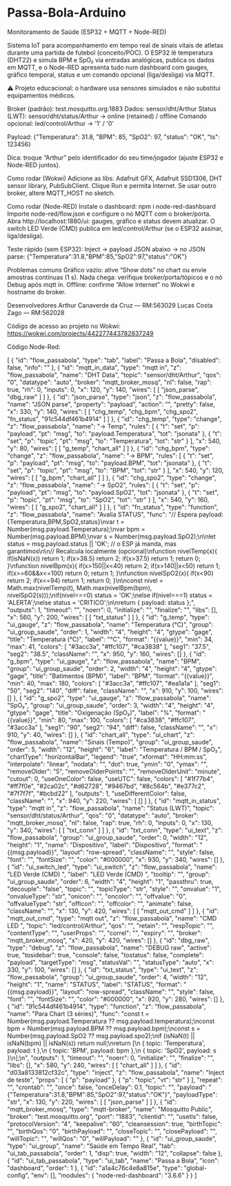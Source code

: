 # Passa-Bola-Arduino
Monitoramento de Saúde (ESP32 + MQTT + Node-RED)

Sistema IoT para acompanhamento em tempo real de sinais vitais de atletas durante uma partida de futebol (conceito/POC).
O ESP32 lê temperatura (DHT22) e simula BPM e SpO₂ via entradas analógicas, publica os dados em MQTT, e o Node-RED apresenta tudo num dashboard com gauges, gráfico temporal, status e um comando opcional (liga/desliga) via MQTT.

⚠️ Projeto educacional: o hardware usa sensores simulados e não substitui equipamentos médicos.

Broker (padrão): test.mosquitto.org:1883
Dados: sensor/dht/Arthur
Status (LWT): sensor/dht/status/Arthur → online (retained) / offline
Comando opcional: led/control/Arthur → '1' / '0'

Payload:
{"Temperatura": 31.8, "BPM": 85, "SpO2": 97, "status": "OK", "ts": 123456}


Dica: troque “Arthur” pelo identificador do seu time/jogador (ajuste ESP32 e Node-RED juntos).

Como rodar (Wokwi)
Adicione as libs: Adafruit GFX, Adafruit SSD1306, DHT sensor library, PubSubClient.
Clique Run e permita Internet.
Se usar outro broker, altere MQTT_HOST no sketch.

Como rodar (Node-RED)
Instale o dashboard: npm i node-red-dashboard
Importe node-red/flow.json e configure o nó MQTT com o broker/porta.
Abra http://localhost:1880/ui: gauges, gráfico e status devem atualizar.
O switch LED Verde (CMD) publica em led/control/Arthur (se o ESP32 assinar, liga/desliga).

Teste rápido (sem ESP32): Inject → payload JSON abaixo → no JSON parse:
{"Temperatura":31.8,"BPM":85,"SpO2":97,"status":"OK"}

Problemas comuns
Gráfico vazio: ative “Show dots” no chart ou envie amostras contínuas (1 s).
Nada chega: verifique broker/porta/tópicos e o nó Debug após mqtt in.
Offline: confirme “Allow Internet” no Wokwi e hostname do broker.

Desenvolvedores
Arthur Canaverde da Cruz — RM:563029
Lucas Costa Zago — RM:562028

Código de acesso ao projeto no Wokwi:
https://wokwi.com/projects/442277443782837249

Código Node-Red:

[
    {
        "id": "flow_passabola",
        "type": "tab",
        "label": "Passa a Bola",
        "disabled": false,
        "info": ""
    },
    {
        "id": "mqtt_in_data",
        "type": "mqtt in",
        "z": "flow_passabola",
        "name": "DHT Data",
        "topic": "sensor/dht/Arthur",
        "qos": "0",
        "datatype": "auto",
        "broker": "mqtt_broker_mosq",
        "nl": false,
        "rap": true,
        "rh": 0,
        "inputs": 0,
        "x": 120,
        "y": 140,
        "wires": [
            [
                "json_parse",
                "dbg_raw"
            ]
        ]
    },
    {
        "id": "json_parse",
        "type": "json",
        "z": "flow_passabola",
        "name": "JSON parse",
        "property": "payload",
        "action": "",
        "pretty": false,
        "x": 330,
        "y": 140,
        "wires": [
            [
                "chg_temp",
                "chg_bpm",
                "chg_spo2",
                "fn_status",
                "91c544df461b4914"
            ]
        ]
    },
    {
        "id": "chg_temp",
        "type": "change",
        "z": "flow_passabola",
        "name": "→ Temp",
        "rules": [
            {
                "t": "set",
                "p": "payload",
                "pt": "msg",
                "to": "payload.Temperatura",
                "tot": "jsonata"
            },
            {
                "t": "set",
                "p": "topic",
                "pt": "msg",
                "to": "Temperatura",
                "tot": "str"
            }
        ],
        "x": 540,
        "y": 80,
        "wires": [
            [
                "g_temp",
                "chart_all"
            ]
        ]
    },
    {
        "id": "chg_bpm",
        "type": "change",
        "z": "flow_passabola",
        "name": "→ BPM",
        "rules": [
            {
                "t": "set",
                "p": "payload",
                "pt": "msg",
                "to": "payload.BPM",
                "tot": "jsonata"
            },
            {
                "t": "set",
                "p": "topic",
                "pt": "msg",
                "to": "BPM",
                "tot": "str"
            }
        ],
        "x": 540,
        "y": 120,
        "wires": [
            [
                "g_bpm",
                "chart_all"
            ]
        ]
    },
    {
        "id": "chg_spo2",
        "type": "change",
        "z": "flow_passabola",
        "name": "→ SpO2",
        "rules": [
            {
                "t": "set",
                "p": "payload",
                "pt": "msg",
                "to": "payload.SpO2",
                "tot": "jsonata"
            },
            {
                "t": "set",
                "p": "topic",
                "pt": "msg",
                "to": "SpO2",
                "tot": "str"
            }
        ],
        "x": 540,
        "y": 160,
        "wires": [
            [
                "g_spo2",
                "chart_all"
            ]
        ]
    },
    {
        "id": "fn_status",
        "type": "function",
        "z": "flow_passabola",
        "name": "Avalia STATUS",
        "func": "// Espera payload: {Temperatura,BPM,SpO2,status}\nvar t = Number(msg.payload.Temperatura);\nvar bpm = Number(msg.payload.BPM);\nvar s = Number(msg.payload.SpO2);\n\nlet status = msg.payload.status || 'OK'; // o ESP já manda, mas garantimos\n\n// Recalcula localmente (opcional)\nfunction nivelTemp(x){ if(isNaN(x)) return 1; if(x>38.5) return 2; if(x>37.5) return 1; return 0; }\nfunction nivelBpm(x){ if(x>150||x<40) return 2; if(x>140||x<50) return 1; if(x>=60&&x<=100) return 0; return 1; }\nfunction nivelSpO2(x){ if(x<90) return 2; if(x<=94) return 1; return 0; }\n\nconst nivel = Math.max(nivelTemp(t), Math.max(nivelBpm(bpm), nivelSpO2(s)));\nif(nivel===0) status = 'OK';\nelse if(nivel===1) status = 'ALERTA';\nelse status = 'CRITICO';\n\nreturn { payload: status };",
        "outputs": 1,
        "timeout": "",
        "noerr": 0,
        "initialize": "",
        "finalize": "",
        "libs": [],
        "x": 560,
        "y": 200,
        "wires": [
            [
                "txt_status"
            ]
        ]
    },
    {
        "id": "g_temp",
        "type": "ui_gauge",
        "z": "flow_passabola",
        "name": "Temperatura (°C)",
        "group": "ui_group_saude",
        "order": 1,
        "width": "4",
        "height": "4",
        "gtype": "gage",
        "title": "Temperatura (°C)",
        "label": "°C",
        "format": "{{value}}",
        "min": 34,
        "max": 41,
        "colors": [
            "#3acc3a",
            "#ffc107",
            "#ca3838"
        ],
        "seg1": "37.5",
        "seg2": "38.5",
        "className": "",
        "x": 950,
        "y": 160,
        "wires": []
    },
    {
        "id": "g_bpm",
        "type": "ui_gauge",
        "z": "flow_passabola",
        "name": "BPM",
        "group": "ui_group_saude",
        "order": 2,
        "width": "4",
        "height": "4",
        "gtype": "gage",
        "title": "Batimentos (BPM)",
        "label": "BPM",
        "format": "{{value}}",
        "min": 40,
        "max": 180,
        "colors": [
            "#3acc3a",
            "#ffc107",
            "#ea1a1a"
        ],
        "seg1": "50",
        "seg2": "140",
        "diff": false,
        "className": "",
        "x": 910,
        "y": 100,
        "wires": []
    },
    {
        "id": "g_spo2",
        "type": "ui_gauge",
        "z": "flow_passabola",
        "name": "SpO₂",
        "group": "ui_group_saude",
        "order": 3,
        "width": "4",
        "height": "4",
        "gtype": "gage",
        "title": "Oxigenação (SpO₂)",
        "label": "%",
        "format": "{{value}}",
        "min": 80,
        "max": 100,
        "colors": [
            "#ca3838",
            "#ffc107",
            "#3acc3a"
        ],
        "seg1": "90",
        "seg2": "94",
        "diff": false,
        "className": "",
        "x": 910,
        "y": 40,
        "wires": []
    },
    {
        "id": "chart_all",
        "type": "ui_chart",
        "z": "flow_passabola",
        "name": "Sinais (Tempo)",
        "group": "ui_group_saude",
        "order": 5,
        "width": "12",
        "height": "6",
        "label": "Temperatura / BPM / SpO₂",
        "chartType": "horizontalBar",
        "legend": "true",
        "xformat": "HH:mm:ss",
        "interpolate": "linear",
        "nodata": "",
        "dot": true,
        "ymin": "0",
        "ymax": "",
        "removeOlder": "5",
        "removeOlderPoints": "",
        "removeOlderUnit": "minute",
        "cutout": 0,
        "useOneColor": false,
        "useUTC": false,
        "colors": [
            "#1f77b4",
            "#ff7f0e",
            "#2ca02c",
            "#d62728",
            "#9467bd",
            "#8c564b",
            "#e377c2",
            "#7f7f7f",
            "#bcbd22"
        ],
        "outputs": 1,
        "useDifferentColor": false,
        "className": "",
        "x": 940,
        "y": 220,
        "wires": [
            []
        ]
    },
    {
        "id": "mqtt_in_status",
        "type": "mqtt in",
        "z": "flow_passabola",
        "name": "Status (LWT)",
        "topic": "sensor/dht/status/Arthur",
        "qos": "0",
        "datatype": "auto",
        "broker": "mqtt_broker_mosq",
        "nl": false,
        "rap": true,
        "rh": 0,
        "inputs": 0,
        "x": 130,
        "y": 340,
        "wires": [
            [
                "txt_conn"
            ]
        ]
    },
    {
        "id": "txt_conn",
        "type": "ui_text",
        "z": "flow_passabola",
        "group": "ui_group_saude",
        "order": 0,
        "width": "12",
        "height": "1",
        "name": "Dispositivo",
        "label": "Dispositivo",
        "format": "{{msg.payload}}",
        "layout": "row-spread",
        "className": "",
        "style": false,
        "font": "",
        "fontSize": "",
        "color": "#000000",
        "x": 930,
        "y": 340,
        "wires": []
    },
    {
        "id": "ui_switch_led",
        "type": "ui_switch",
        "z": "flow_passabola",
        "name": "LED Verde (CMD) ",
        "label": "LED Verde (CMD) ",
        "tooltip": "",
        "group": "ui_group_saude",
        "order": 6,
        "width": "4",
        "height": "1",
        "passthru": true,
        "decouple": "false",
        "topic": "",
        "topicType": "str",
        "style": "",
        "onvalue": "1",
        "onvalueType": "str",
        "onicon": "",
        "oncolor": "",
        "offvalue": "0",
        "offvalueType": "str",
        "officon": "",
        "offcolor": "",
        "animate": false,
        "className": "",
        "x": 130,
        "y": 420,
        "wires": [
            [
                "mqtt_out_cmd"
            ]
        ]
    },
    {
        "id": "mqtt_out_cmd",
        "type": "mqtt out",
        "z": "flow_passabola",
        "name": "CMD LED ",
        "topic": "led/control/Arthur",
        "qos": "",
        "retain": "",
        "respTopic": "",
        "contentType": "",
        "userProps": "",
        "correl": "",
        "expiry": "",
        "broker": "mqtt_broker_mosq",
        "x": 420,
        "y": 420,
        "wires": []
    },
    {
        "id": "dbg_raw",
        "type": "debug",
        "z": "flow_passabola",
        "name": "DEBUG raw",
        "active": true,
        "tosidebar": true,
        "console": false,
        "tostatus": false,
        "complete": "payload",
        "targetType": "msg",
        "statusVal": "",
        "statusType": "auto",
        "x": 330,
        "y": 100,
        "wires": []
    },
    {
        "id": "txt_status",
        "type": "ui_text",
        "z": "flow_passabola",
        "group": "ui_group_saude",
        "order": 4,
        "width": "12",
        "height": "1",
        "name": "STATUS",
        "label": "STATUS",
        "format": "{{msg.payload}}",
        "layout": "row-spread",
        "className": "",
        "style": false,
        "font": "",
        "fontSize": "",
        "color": "#000000",
        "x": 920,
        "y": 280,
        "wires": []
    },
    {
        "id": "91c544df461b4914",
        "type": "function",
        "z": "flow_passabola",
        "name": "Para Chart (3 séries)",
        "func": "const t   = Number(msg.payload.Temperatura ?? msg.payload.temperatura);\nconst bpm = Number(msg.payload.BPM         ?? msg.payload.bpm);\nconst s   = Number(msg.payload.SpO2        ?? msg.payload.spo2);\nif (isNaN(t) || isNaN(bpm) || isNaN(s)) return null;\nreturn [\n  { topic: 'Temperatura', payload: t },\n  { topic: 'BPM',         payload: bpm },\n  { topic: 'SpO2',        payload: s }\n];\n",
        "outputs": 1,
        "timeout": "",
        "noerr": 0,
        "initialize": "",
        "finalize": "",
        "libs": [],
        "x": 580,
        "y": 240,
        "wires": [
            [
                "chart_all"
            ]
        ]
    },
    {
        "id": "d03a8133812cf32c",
        "type": "inject",
        "z": "flow_passabola",
        "name": "Inject de teste",
        "props": [
            {
                "p": "payload"
            },
            {
                "p": "topic",
                "vt": "str"
            }
        ],
        "repeat": "",
        "crontab": "",
        "once": false,
        "onceDelay": 0.1,
        "topic": "",
        "payload": "{\"Temperatura\":31.8,\"BPM\":85,\"SpO2\":97,\"status\":\"OK\"}",
        "payloadType": "str",
        "x": 130,
        "y": 220,
        "wires": [
            [
                "json_parse"
            ]
        ]
    },
    {
        "id": "mqtt_broker_mosq",
        "type": "mqtt-broker",
        "name": "Mosquitto Public",
        "broker": "test.mosquitto.org",
        "port": "1883",
        "clientid": "",
        "usetls": false,
        "protocolVersion": "4",
        "keepalive": "60",
        "cleansession": true,
        "birthTopic": "",
        "birthQos": "0",
        "birthPayload": "",
        "closeTopic": "",
        "closePayload": "",
        "willTopic": "",
        "willQos": "0",
        "willPayload": ""
    },
    {
        "id": "ui_group_saude",
        "type": "ui_group",
        "name": "Saúde em Tempo Real",
        "tab": "ui_tab_passabola",
        "order": 1,
        "disp": true,
        "width": "12",
        "collapse": false
    },
    {
        "id": "ui_tab_passabola",
        "type": "ui_tab",
        "name": "Passa a Bola",
        "icon": "dashboard",
        "order": 1
    },
    {
        "id": "a1a4c76c4e8a815e",
        "type": "global-config",
        "env": [],
        "modules": {
            "node-red-dashboard": "3.6.6"
        }
    }
]
